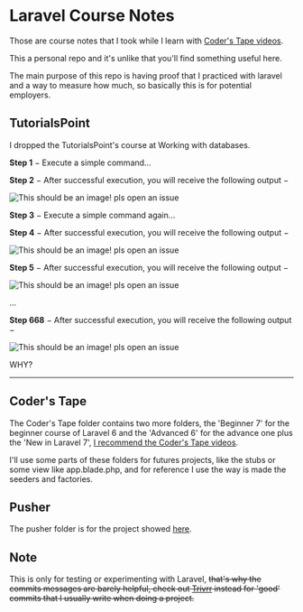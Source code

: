 # Laravel Course Notes
Those are course notes that I took while I learn with [Coder's Tape videos](https://www.youtube.com/channel/UCQI-Ym2rLZx52vEoqlPQMdg/videos).

This a personal repo and it's unlike that you'll find something useful here.

The main purpose of this repo is having proof that I practiced with laravel and a way to measure how much, so basically this is for potential employers.

## TutorialsPoint
I dropped the TutorialsPoint's course at Working with databases.

**Step 1** − Execute a simple command...

**Step 2** − After successful execution, you will receive the following output −

![This should be an image! pls open an issue](https://github.com/EGA-SUPREMO/laravel-notes/blob/master/TutorialsPoint/public/enough%20with%20this.jpg)

**Step 3** − Execute a simple command again...

**Step 4** − After successful execution, you will receive the following output −

![This should be an image! pls open an issue](https://github.com/EGA-SUPREMO/laravel-notes/blob/master/TutorialsPoint/public/enough%20with%20this.jpg)

**Step 5** − After successful execution, you will receive the following output −

![This should be an image! pls open an issue](https://github.com/EGA-SUPREMO/laravel-notes/blob/master/TutorialsPoint/public/enough%20with%20this.jpg)

...

**Step 668** − After successful execution, you will receive the following output −

![This should be an image! pls open an issue](https://github.com/EGA-SUPREMO/laravel-notes/blob/master/TutorialsPoint/public/enough%20with%20this.jpg)

WHY?

------

## Coder's Tape
The Coder's Tape folder contains two more folders, the 'Beginner 7' for the beginner course of Laravel 6 and the 'Advanced 6' for the advance one plus the 'New in Laravel 7', [I recommend the Coder's Tape videos](https://www.youtube.com/channel/UCQI-Ym2rLZx52vEoqlPQMdg/videos).

I'll use some parts of these folders for futures projects, like the stubs or some view like app.blade.php, and for reference I use the way is made the seeders and factories.

## Pusher
The pusher folder is for the project showed [here](https://blog.pusher.com/laravel-mvc-use/).

## Note
This is only for testing or experimenting with Laravel, ~~that's why the commits messages are barely helpful, check out [Trivrr](https://github.com/EGA-SUPREMO/Trivrr) instead for 'good' commits that I usually write when doing a project.~~
